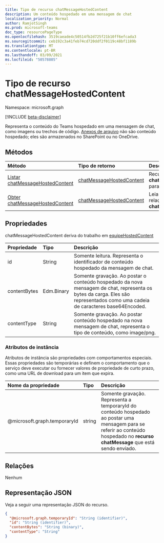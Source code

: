 ```yaml
---
title: Tipo de recurso chatMessageHostedContent
description: Um conteúdo hospedado em uma mensagem de chat
localization_priority: Normal
author: RamjotSingh
ms.prod: microsoft-teams
doc_type: resourcePageType
ms.openlocfilehash: 3519caeade4c50514fb2d725f21b10ff6efcada3
ms.sourcegitcommit: ceb192c3a41feb74cd720ddf2f0119c48bf1189b
ms.translationtype: MT
ms.contentlocale: pt-BR
ms.lasthandoff: 03/09/2021
ms.locfileid: "50578805"
---
```

# <a name="chatmessagehostedcontent-resource-type"></a>Tipo de recurso chatMessageHostedContent

Namespace: microsoft.graph

[!INCLUDE [beta-disclaimer](../../includes/beta-disclaimer.md)]

Representa o conteúdo do Teams hospedado em uma mensagem de chat, como imagens ou trechos de código.
[Anexos de arquivo](chatmessageattachment.md) não são conteúdo hospedado; eles são armazenados no SharePoint ou no OneDrive.

## <a name="methods"></a>Métodos

| Método       | Tipo de retorno | Descrição |
|:-------------|:------------|:------------|
| [Listar chatMessageHostedContent](../api/chatmessage-list-chatmessagehostedcontents.md) | [chatMessageHostedContent](chatmessagehostedcontent.md) | Recupere a lista de **chatMessageHostedContent** para uma mensagem. |
| [Obter chatMessageHostedContent](../api/chatmessagehostedcontent-get.md) | [chatMessageHostedContent](chatmessagehostedcontent.md) | Leia as propriedades e as relações de um **objeto chatMessageHostedContent.** |

## <a name="properties"></a>Propriedades

chatMessageHostedContent deriva do trabalho em [equipeHostedContent](teamworkhostedcontent.md)

| Propriedade     | Tipo        | Descrição |
|:-------------|:------------|:------------|
|id            |String       | Somente leitura. Representa o identificador de conteúdo hospedado da mensagem de chat.|
|contentBytes  |Edm.Binary   | Somente gravação. Ao postar o conteúdo hospedado da nova mensagem de chat, representa os bytes da carga. Eles são representados como uma cadeia de caracteres base64Encoded.|
|contentType   |String       | Somente gravação. Ao postar conteúdo hospedado na nova mensagem de chat, representa o tipo de conteúdo, como image/png.|

### <a name="instance-attributes"></a>Atributos de instância

Atributos de instância são propriedades com comportamentos especiais.
Essas propriedades são temporárias e definem o comportamento que o serviço deve executar ou fornecer valores de propriedade de curto prazo, como uma URL de download para um item que expira.

| Nome da propriedade                     | Tipo   | Descrição
|:----------------------------------|:-------|:--------------------------------
| @microsoft.graph.temporaryId      | string | Somente gravação. Representa a temporaryId do conteúdo hospedado ao postar uma mensagem para se referir ao conteúdo hospedado no **recurso chatMessage** que está sendo enviado.|

## <a name="relationships"></a>Relações

Nenhum

## <a name="json-representation"></a>Representação JSON

Veja a seguir uma representação JSON do recurso.

<!-- {
  "blockType": "resource",
  "optionalProperties": [

  ],
  "@odata.type": "microsoft.graph.chatMessageHostedContent",
  "keyProperty": "id"
}-->

```json
{
  "@microsoft.graph.temporaryId": "String (identifier)",
  "id": "String (identifier)",
  "contentBytes": "String (binary)",
  "contentType": "String"
}
```

<!-- uuid: 16cd6b66-4b1a-43a1-adaf-3a886856ed98
2019-02-04 14:57:30 UTC -->
<!-- {
  "type": "#page.annotation",
  "description": "chatMessageHostedContent resource",
  "keywords": "",
  "section": "documentation",
  "tocPath": ""
}-->


